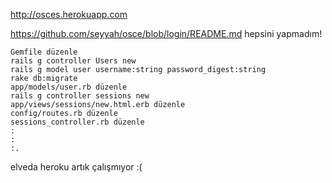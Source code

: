 http://osces.herokuapp.com

https://github.com/seyyah/osce/blob/login/README.md hepsini yapmadım!
	
	Gemfile düzenle
	rails g controller Users new
	rails g model user username:string password_digest:string
	rake db:migrate
	app/models/user.rb düzenle
	rails g controller sessions new
	app/views/sessions/new.html.erb düzenle
	config/routes.rb düzenle
	sessions_controller.rb düzenle
	:
	:
	:.

elveda heroku artık çalışmıyor :( 
